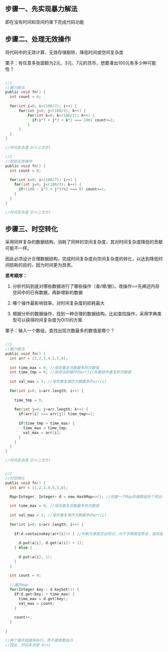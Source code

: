 
## 步骤一、先实现暴力解法

即在没有时间和空间约束下完成代码功能


## 步骤二、处理无效操作

将代码中的无效计算、无效存储剔除，降低时间或空间复杂度

栗子：有任意多张面额为2元、3元、7元的货币，想要凑出100元有多少种可能性？

```c

//1
//暴力解法
public void fn() {
  int count = 0;
  
  for(int i=0; i<(100/7); i++) {
      for(int j=0; j<(100/3); k++) {
          for(int k=0; k<(100/2); k++) {
            if(i*7 + j*3 + k*2 === 100) count+=1;
          }
      }
  }
}

//时间复杂度 O(n三次方)

//2
//剔除无效操作
public void fn() {
  int count = 0;
  
  for(int i=0; i<(100/7); i++) {
    for(int j=0; j<(100/3); k++) {
      if((100 - i*7 + j*3)%2 === 0) count+=1;
    }
  }
}

//时间复杂度 O(n二次方)

```


## 步骤三、时空转化

采用同样复杂的数据结构，消耗了同样的空间复杂度，其对时间复杂度降低的贡献可能不一样。

因此必须设计合理数据结构，完成时间复杂度向空间复杂度的转化，以达到降低时间损耗的目的，因为时间更为昂贵。


**思考顺序：**

1. 分析代码到底对哪些数据进行了哪些操作（查/增/删）。改操作==先阐述内存空间中的已有数据，再新增新的数据

2. 哪个操作最影响效率，对时间复杂度的损耗最大

3. 根据分析的数据操作，找到一种合理的数据结构。比如查找操作，采用字典类型可以获得时间复杂度为O(1)的方案


栗子：输入一个数组，查找出现次数最多的数值是哪个？

```c

//1
//暴力解法
public void fn() {
  int arr = [1,2,3,4,5,5,6];
  
  int time_max = 0; //保存重复次数最多的次数值
  int time_tmp = 0; //保存当前循环的arr[i]在数组中重复的次数值
  
  int val_max = 1; //保存重复循环次数最多的arr[i]
  
  for(int i=0; i<arr.length; i++) {
  
    time_tmp = 0;
    
    for(int j=0; j<arr.length; k++) {
      if(arr[i] === arr[j]) time_tmp+=1;
      
      if(time_tmp > time_max) {
        time_max = time_tmp;
        val_max = arr[i];
      }
    }
  }
}

//时间复杂度 O(n二次方)


//2
//时空转化
public void fn() {
  int arr = [1,2,3,4,5,5,6];

  Map<Integer, Integer> d = new HashMap<>(); //创建一个Map存储数组各个项出现的总次数
  
  int time_max = 0; //保存重复次数最多的次数值
  
  int val_max = 1; //保存重复循环次数最多的arr[i]
  
  for(int i=0; i<arr.length; i++) {
  
    if(d.containsKey(arr[i])) { //判断元素是否出现过，对于字典类型而言，查找是通过键值对的匹配完成的，时间复杂度为O(1)
    
      d.put(a[i], d.get(a[i]) + 1);
    } else {
    
      d.put(a[i], 1);
    }
  }
  
  int count = 0;
  
  //遍历map
  for(Integer key : d.keySet()) {
    if(d.get(key) > time_max) {
      time_max = d.get(key);
      val_max = count;
    }
    
    count++;
  }
  
}

//两个循环是顺序执行，而不是嵌套执行
//因此，时间复杂度 O(n)

```

